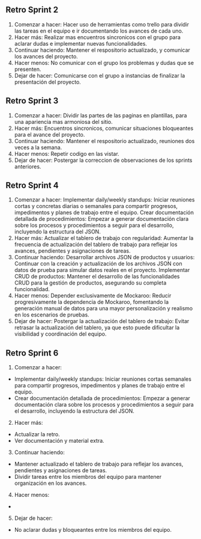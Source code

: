 
## **Retro Sprint 2**
1. Comenzar a hacer: Hacer uso de herramientas como trello para dividir las tareas en el equipo e ir documentando los avances de cada uno.
2. Hacer más: Realizar mas encuentros sincronicos con el grupo para aclarar dudas e implementar nuevas funcionalidades.
3. Continuar haciendo: Mantener el respositorio actualizado, y comunicar los avances del proyecto.
4. Hacer menos: No comunicar con el grupo los problemas y dudas que se presenten.
5. Dejar de hacer: Comunicarse con el grupo a instancias de finalizar la presentación del proyecto.

## **Retro Sprint 3**
1. Comenzar a hacer: Dividir las partes de las paginas en plantillas, para una apariencia mas armoniosa del sitio.
2. Hacer más: Encuentros sincronicos, comunicar situaciones bloqueantes para el avance del proyecto.
3. Continuar haciendo: Mantener el respositorio actualizado, reuniones dos veces a la semana.
4. Hacer menos: Repetir codigo en las vistar.
5. Dejar de hacer: Postergar la correccion de observaciones de los sprints anteriores.

## **Retro Sprint 4**
1. Comenzar a hacer:
Implementar daily/weekly standups: Iniciar reuniones cortas y concretas diarias o semanales para compartir progresos, impedimentos y planes de trabajo entre el equipo.
Crear documentación detallada de procedimientos: Empezar a generar documentación clara sobre los procesos y procedimientos a seguir para el desarrollo, incluyendo la estructura del JSON.
2. Hacer más:
Actualizar el tablero de trabajo con regularidad: Aumentar la frecuencia de actualización del tablero de trabajo para reflejar los avances, pendientes y asignaciones de tareas.
3. Continuar haciendo:
Desarrollar archivos JSON de productos y usuarios: Continuar con la creación y actualización de los archivos JSON con datos de prueba para simular datos reales en el proyecto.
Implementar CRUD de productos: Mantener el desarrollo de las funcionalidades CRUD para la gestión de productos, asegurando su completa funcionalidad.
4. Hacer menos:
Depender exclusivamente de Mockaroo: Reducir progresivamente la dependencia de Mockaroo, fomentando la generación manual de datos para una mayor personalización y realismo en los escenarios de pruebas.
5. Dejar de hacer:
Postergar la actualización del tablero de trabajo: Evitar retrasar la actualización del tablero, ya que esto puede dificultar la visibilidad y coordinación del equipo.


## **Retro Sprint 6**
1. Comenzar a hacer:
- Implementar daily/weekly standups: Iniciar reuniones cortas semanales para compartir progresos, impedimentos y planes de trabajo entre el equipo.
- Crear documentación detallada de procedimientos: Empezar a generar documentación clara sobre los procesos y procedimientos a seguir para el desarrollo, incluyendo la estructura del JSON.
2. Hacer más:
- Actualizar la retro.
- Ver documentación y material extra.
3. Continuar haciendo:
- Mantener actualizado el tablero de trabajo para reflejar los avances, pendientes y asignaciones de tareas.
- Dividir tareas entre los miembros del equipo para mantener organización en los avances.
4. Hacer menos:
- 
5. Dejar de hacer:
- No aclarar dudas y bloqueantes entre los miembros del equipo.